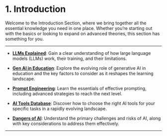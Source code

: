 # 1. Introduction

Welcome to the Introduction Section, where we bring together all the essential knowledge you need in one place. Whether you’re starting out with the basics or looking to expand on advanced theories, this section has something for you.

---
- **[LLMs Explained](llms_explained.md)**: Gain a clear understanding of how large language models (LLMs) work, their training, and their limitations.

- **[Gen AI in Education](gen_ai_education.md)**: Explore the evolving role of generative AI in education and the key factors to consider as it reshapes the learning landscape.

- **[Prompt Engineering](prompt_engineering.md)**: Learn the essentials of effective prompting, including advanced strategies to reach the next level.

- **[AI Tools Database](ai_tool_database.md)**: Discover how to choose the right AI tools for your specific tasks in a rapidly evolving landscape.

- **[Dangers of AI](dangers_ai.md)**: Understand the primary challenges and risks of AI, along with key considerations to address them effectively.

---